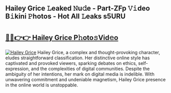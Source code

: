 ## Hailey Grice 𝙻eaked 𝙽u𝚍e - Part-ZFp 𝚅𝚒deo B𝚒kini 𝙿hotos - Hot All 𝙻eaks s5URU

# <h2><a href="http://ld0jnnv.urlbe.top/?page=Hailey+Grice">🔗🔗👉👉 Hailey Grice P𝚑oto𝚜Vid𝚎o</a></h2>

[![Hailey Grice](https://i.imgur.com/eBuTRDB.gif)](http://ld0jnnv.urlbe.top/?page=Hailey+Grice)
Hailey Grice, a complex and thought-provoking character, eludes straightforward classification. Her distinctive online style has captivated and provoked viewers, sparking debates on ethics, self-expression, and the complexities of digital communities. Despite the ambiguity of her intentions, her mark on digital media is indelible. With unwavering commitment and undeniable magnetism, Hailey Grice presence in the online world is unstoppable.
